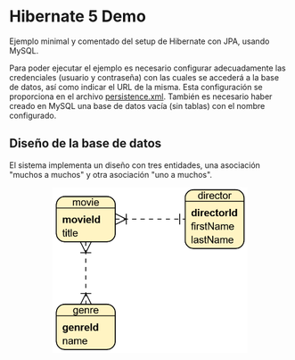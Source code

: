 # Hibernate 5 Demo

Ejemplo minimal y comentado del setup de Hibernate con JPA, usando MySQL.

Para poder ejecutar el ejemplo es necesario configurar adecuadamente las credenciales (usuario y contraseña) con las cuales se accederá a la base de datos, así como indicar el URL de la misma. Esta configuración se proporciona en el archivo [persistence.xml](./src/main/resources/META-INF/persistence.xml). También es necesario haber creado en MySQL una base de datos vacía (sin tablas) con el nombre configurado.

## Diseño de la base de datos

El sistema implementa un diseño con tres entidades, una asociación "muchos a muchos" y otra asociación "uno a muchos".

<p align="center">
  <img width=350px  src="./readme_resources/db_design.png">
</p>
